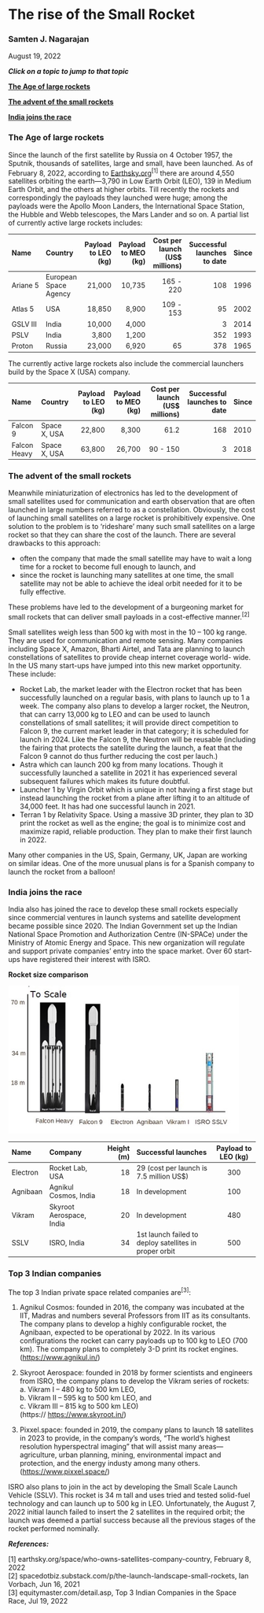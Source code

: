 # The rise of the Small Rocket

### Samten J. Nagarajan
August 19, 2022

***Click on a topic to jump to that topic***

**[The Age of large rockets](#the-age-of-large-rockets)**

**[The advent of the small rockets](#the-advent-of-the-small-rockets)**

**[India joins the race](#india-joins-the-race)**

### The Age of large rockets

Since the launch of the first satellite by Russia on 4 October 1957, the Sputnik, thousands of satellites, large and small, have been launched. As of February 8, 2022, according to [Earthsky.org](https://Earthsky.org)<sup>[1]</sup> there are around 4,550 satellites orbiting the earth—3,790 in Low Earth Orbit (LEO), 139 in Medium Earth Orbit, and the others at higher orbits. Till recently the rockets and correspondingly the payloads they launched were huge; among the payloads were the Apollo Moon Landers, the International Space Station, the Hubble and Webb telescopes, the Mars Lander and so on. A partial list of currently active large rockets includes:

|Name|Country|Payload to LEO (kg)|Payload to MEO (kg)|Cost per launch (US$ millions)|Successful launches to date|Since|
|:-|:-|-:|-:|-:|-:|-|
|Ariane&nbsp;5|European Space Agency|21,000|10,735|165 - 220|108|1996|
|Atlas 5|USA|18,850|8,900|109 - 153|95|2002|
|GSLV III|India|10,000|4,000||3|2014|
|PSLV|India|3,800|1,200||352|1993|
|Proton|Russia|23,000|6,920|65|378|1965|

The currently active large rockets also include the commercial launchers build by the Space X (USA) company.

|Name|Country|Payload to LEO (kg)|Payload to MEO (kg)|Cost per launch (US$ millions)|Successful launches to date|Since|
|:-|:-|-:|-:|-:|-:|-|
|Falcon 9|Space X, USA|22,800|8,300|61.2|168|2010|
|Falcon Heavy|Space X, USA|63,800|26,700|90 - 150|3|2018|

### The advent of the small rockets

Meanwhile miniaturization of electronics has led to the development of small satellites used for communication and earth observation that are often launched in large numbers referred to as a constellation. Obviously, the cost of launching small satellites on a large rocket is prohibitively expensive. One solution to the problem is to ‘rideshare’ many such small satellites on a large rocket so that they can share the cost of the launch. There are several drawbacks to this approach:

- often the company that made the small satellite may have to wait a long time for a rocket to become full enough to launch, and 
- since the rocket is launching many satellites at one time, the small satellite may not be able to achieve the ideal orbit needed for it to be fully effective.

These problems have led to the development of a burgeoning market for small rockets that can deliver small payloads in a cost-effective manner.<sup>[2]</sup> 

Small satellites weigh less than 500 kg with most in the 10 – 100 kg range. They are used for communication and remote sensing. Many companies including Space X, Amazon, Bharti Airtel, and Tata are planning to launch constellations of satellites to provide cheap internet coverage world- wide. In the US many start-ups have jumped into this new market opportunity. These include:

- Rocket Lab, the market leader with the Electron rocket that has been successfully launched on a regular basis, with plans to launch up to 1 a week. The company also plans to develop a larger rocket, the Neutron, that can carry 13,000 kg to LEO and can be used to launch constellations of small satellites; it will provide direct competition to Falcon 9, the current market leader in that category; it is scheduled for launch in 2024. Like the Falcon 9, the Neutron will be reusable (including the fairing that protects the satellite during the launch, a feat that the Falcon 9 cannot do thus further reducing the cost per lauch.)
- Astra which can launch 200 kg from many locations. Though it successfully launched a satellite in 2021 it has experienced several subsequent failures which makes its future doubtful.
- Launcher 1 by Virgin Orbit which is unique in not having a first stage but instead launching the rocket from a plane after lifting it to an altitude of 34,000 feet. It has had one successful launch in 2021.
- Terran 1 by Relativity Space. Using a massive 3D printer, they plan to 3D print the rocket as well as the engine; the goal is to minimize cost and maximize rapid, reliable production. They plan to make their first launch in 2022.

Many other companies in the US, Spain, Germany, UK, Japan are working on similar ideas. One of the more unusual plans is for a Spanish company to launch the rocket from a balloon!

### India joins the race

India also has joined the race to develop these small rockets especially since commercial ventures in launch systems and satellite development became possible since 2020. The Indian Government set up the Indian National Space Promotion and Authorization Centre (IN-SPACe) under the Ministry of Atomic Energy and Space. This new organization will regulate and support private companies’ entry into the space market. Over 60 start-ups have registered their interest with ISRO.  
  
  **Rocket size comparison**

<img src="Rocket_Size.jpg" width="470" height="300">



|Name|Company|Height (m)|Successful launches|Payload to LEO (kg)|
|:-|:-|-:|:-|:-:|
|Electron|Rocket Lab, USA|18|29 (cost per launch is 7.5 million US$)|300|
|Agnibaan|Agnikul Cosmos, India|18|In development|100|
|Vikram|Skyroot Aerospace, India|20|In development|480|
|SSLV|ISRO, India|34|1st launch failed to deploy satellites in proper orbit|500|

### Top 3 Indian companies

The top 3 Indian private space related companies are<sup>[3]</sup>:

1)	Agnikul Cosmos: founded in 2016, the company was incubated at the IIT, Madras and numbers several Professors from IIT as its consultants. The company plans to develop a highly configurable rocket, the Agnibaan, expected to be operational by 2022. In its various configurations the rocket can carry payloads up to 100 kg to LEO (700 km). The company plans to completely 3-D print its rocket engines.  
(https://www.agnikul.in/)

2)	Skyroot Aerospace: founded in 2018 by former scientists and engineers from ISRO, the company plans to develop the Vikram series of rockets:  
    a.	Vikram I – 480 kg to 500 km LEO,  
    b.	Vikram II – 595 kg to 500 km LEO, and  
    c.	Vikram III – 815 kg to 500 km LEO)  
(https:// https://www.skyroot.in/)

3)	Pixxel.space: founded in 2019, the company plans to launch 18 satellites in 2023 to provide, in the company’s words, “The world’s highest resolution hyperspectral imaging” that will assist many areas—agriculture, urban planning, mining, environmental impact and protection, and the energy industy among many others.  
(https://www.pixxel.space/)

ISRO also plans to join in the act by developing the Small Scale Launch Vehicle (SSLV). This rocket is 34 m tall and uses tried and tested solid-fuel technology and can launch up to 500 kg in LEO. Unfortunately, the August 7, 2022 initial launch failed to insert the 2 satellites in the required orbit; the launch was deemed a partial success because all the previous stages of the rocket performed nominally.

***References:***

[1] earthsky.org/space/who-owns-satellites-company-country, February 8, 2022  
[2] spacedotbiz.substack.com/p/the-launch-landscape-small-rockets, Ian Vorbach, Jun 16, 2021  
[3] equitymaster.com/detail.asp, Top 3 Indian Companies in the Space Race, Jul 19, 2022
